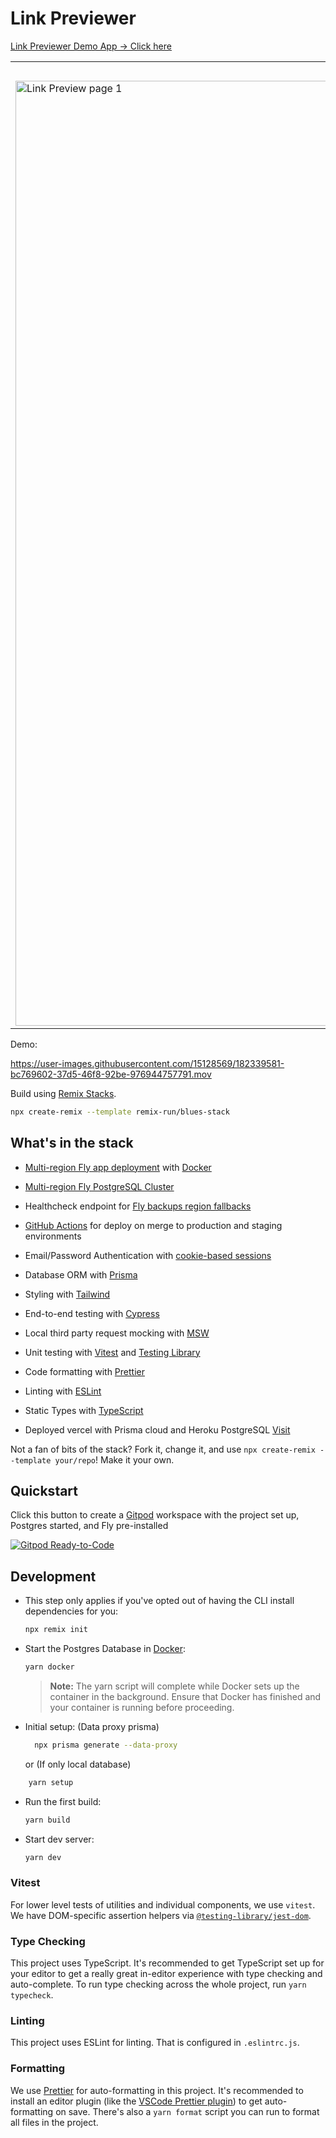 # Link Previewer

[Link Previewer Demo App -> Click here](https://link-previewer-sigma.vercel.app)

<table>
  <tr>
    <th>Page 1</th>
    <th>Page 2</th>
  </tr>
  <tr>
    <td><img width="1512" alt="Link Preview page 1" src="https://user-images.githubusercontent.com/15128569/182340321-dbd6db9e-1535-4d8e-8658-5db7cf44ccba.png"></td>
     <td><img width="1512" alt="Link Preview Details page" src="https://user-images.githubusercontent.com/15128569/182340417-ab327b8f-9939-477f-a5cf-e1034c259297.png"></td>
  </tr>
</table>

Demo: 

https://user-images.githubusercontent.com/15128569/182339581-bc769602-37d5-46f8-92be-976944757791.mov


Build using [Remix Stacks](https://remix.run/stacks).

```sh
npx create-remix --template remix-run/blues-stack
```

## What's in the stack

- [Multi-region Fly app deployment](https://fly.io/docs/reference/scaling/) with [Docker](https://www.docker.com/)
- [Multi-region Fly PostgreSQL Cluster](https://fly.io/docs/getting-started/multi-region-databases/)
- Healthcheck endpoint for [Fly backups region fallbacks](https://fly.io/docs/reference/configuration/#services-http_checks)
- [GitHub Actions](https://github.com/features/actions) for deploy on merge to production and staging environments
- Email/Password Authentication with [cookie-based sessions](https://remix.run/docs/en/v1/api/remix#createcookiesessionstorage)
- Database ORM with [Prisma](https://prisma.io)
- Styling with [Tailwind](https://tailwindcss.com/)
- End-to-end testing with [Cypress](https://cypress.io)
- Local third party request mocking with [MSW](https://mswjs.io)
- Unit testing with [Vitest](https://vitest.dev) and [Testing Library](https://testing-library.com)
- Code formatting with [Prettier](https://prettier.io)
- Linting with [ESLint](https://eslint.org)
- Static Types with [TypeScript](https://typescriptlang.org)

- Deployed vercel with Prisma cloud and Heroku PostgreSQL [Visit](https://link-previewer-sigma.vercel.app)

Not a fan of bits of the stack? Fork it, change it, and use `npx create-remix --template your/repo`! Make it your own.

## Quickstart

Click this button to create a [Gitpod](https://gitpod.io) workspace with the project set up, Postgres started, and Fly pre-installed

[![Gitpod Ready-to-Code](https://img.shields.io/badge/Gitpod-Ready--to--Code-blue?logo=gitpod)](https://gitpod.io/from-referrer/)

## Development

- This step only applies if you've opted out of having the CLI install dependencies for you:

  ```sh
  npx remix init
  ```

- Start the Postgres Database in [Docker](https://www.docker.com/get-started):

  ```sh
  yarn docker
  ```

  > **Note:** The yarn script will complete while Docker sets up the container in the background. Ensure that Docker has finished and your container is running before proceeding.

- Initial setup:
  (Data proxy prisma)

  ```sh
    npx prisma generate --data-proxy
  ```

  or (If only local database)

```sh
    yarn setup
```

- Run the first build:

  ```sh
  yarn build
  ```

- Start dev server:

  ```sh
  yarn dev
  ```

### Vitest

For lower level tests of utilities and individual components, we use `vitest`. We have DOM-specific assertion helpers via [`@testing-library/jest-dom`](https://testing-library.com/jest-dom).

### Type Checking

This project uses TypeScript. It's recommended to get TypeScript set up for your editor to get a really great in-editor experience with type checking and auto-complete. To run type checking across the whole project, run `yarn typecheck`.

### Linting

This project uses ESLint for linting. That is configured in `.eslintrc.js`.

### Formatting

We use [Prettier](https://prettier.io/) for auto-formatting in this project. It's recommended to install an editor plugin (like the [VSCode Prettier plugin](https://marketplace.visualstudio.com/items?itemName=esbenp.prettier-vscode)) to get auto-formatting on save. There's also a `yarn format` script you can run to format all files in the project.
